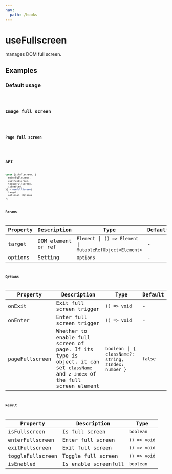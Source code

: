 ```yaml
---
nav:
  path: /hooks
---
```


# useFullscreen

manages DOM full screen.

## Examples

### Default usage

<code src="./demo/demo1.tsx" />

### Image full screen

<code src="./demo/demo2.tsx" />

### Page full screen

<code src="./demo/demo3.tsx" />

## API

```typescript
const [isFullscreen, {
  enterFullscreen,
  exitFullscreen,
  toggleFullscreen,
  isEnabled,
}] = useFullScreen(
  target,
  options?: Options
);
```

### Params

| Property | Description        | Type                                                        | Default |
| -------- | ------------------ | ----------------------------------------------------------- | ------- |
| target   | DOM element or ref | `Element` \| `() => Element` \| `MutableRefObject<Element>` | -       |
| options  | Setting            | `Options`                                                   | -       |

### Options

| Property       | Description                                                                                                                   | Type                                                  | Default |
| -------------- | ----------------------------------------------------------------------------------------------------------------------------- | ----------------------------------------------------- | ------- |
| onExit         | Exit full screen trigger                                                                                                      | `() => void`                                          | -       |
| onEnter        | Enter full screen trigger                                                                                                     | `() => void`                                          | -       |
| pageFullscreen | Whether to enable full screen of page. If its type is object, it can set `className` and `z-index` of the full screen element | `boolean` \| `{ className?: string, zIndex: number }` | `false` |

### Result

| Property         | Description          | Type         |
| ---------------- | -------------------- | ------------ |
| isFullscreen     | Is full screen       | `boolean`    |
| enterFullscreen  | Enter full screen    | `() => void` |
| exitFullscreen   | Exit full screen     | `() => void` |
| toggleFullscreen | Toggle full screen   | `() => void` |
| isEnabled        | Is enable screenfull | `boolean`    |
